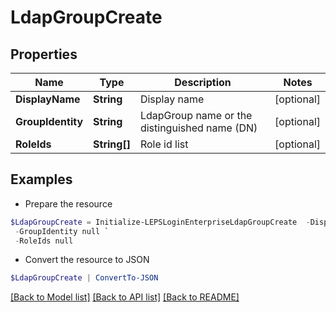 # LdapGroupCreate
## Properties

Name | Type | Description | Notes
------------ | ------------- | ------------- | -------------
**DisplayName** | **String** | Display name | [optional] 
**GroupIdentity** | **String** | LdapGroup name or the distinguished name (DN) | [optional] 
**RoleIds** | **String[]** | Role id list | [optional] 

## Examples

- Prepare the resource
```powershell
$LdapGroupCreate = Initialize-LEPSLoginEnterpriseLdapGroupCreate  -DisplayName null `
 -GroupIdentity null `
 -RoleIds null
```

- Convert the resource to JSON
```powershell
$LdapGroupCreate | ConvertTo-JSON
```

[[Back to Model list]](../README.md#documentation-for-models) [[Back to API list]](../README.md#documentation-for-api-endpoints) [[Back to README]](../README.md)

